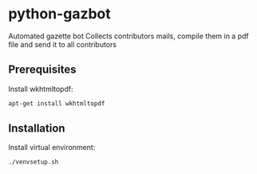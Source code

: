 # python-gazbot
Automated gazette bot
Collects contributors mails, compile them in a pdf file and send it to all contributors 


## Prerequisites
Install wkhtmltopdf:
```bash
apt-get install wkhtmltopdf
```

## Installation
Install virtual environment:
```bash
./venvsetup.sh
```
